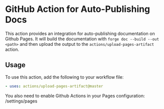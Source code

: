 # GitHub Action for Auto-Publishing Docs

This action provides an integration for auto-publishing documentation on Github Pages. It will build the documentation with `forge doc --build --out <path>` and then upload the output to the `actions/upload-pages-artifact` action.

## Usage

To use this action, add the following to your workflow file:

```yaml
- uses: actions/upload-pages-artifact@master
```

You also need to enable Github Actions in your Pages configuration:
/settings/pages